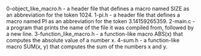 0-object_like_macro.h - a header file that defines a macro named SIZE as an abbreviation for the token 1024.
1-pi.h -  a header file that defines a macro named PI as an abbreviation for the token 3.14159265359.
2-main.c - a program that prints the name of the file it was compiled from, followed by a new line.
3-function_like_macro.h - a function-like macro ABS(x) that computes the absolute value of a number x.
4-sum.h - a function-like macro SUM(x, y) that computes the sum of the numbers x and y.
